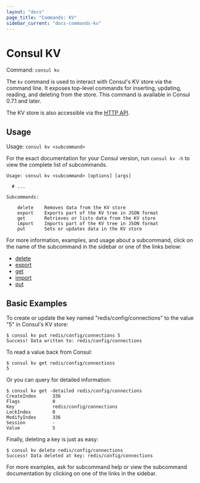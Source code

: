 ```yaml
---
layout: "docs"
page_title: "Commands: KV"
sidebar_current: "docs-commands-kv"
---
```


# Consul KV

Command: `consul kv`

The `kv` command is used to interact with Consul's KV store via the
command line. It exposes top-level commands for inserting, updating, reading,
and deleting from the store. This command is available in Consul 0.7.1 and
later.

The KV store is also accessible via the
[HTTP API](/api/kv.html).

## Usage

Usage: `consul kv <subcommand>`

For the exact documentation for your Consul version, run `consul kv -h` to view
the complete list of subcommands.

```text
Usage: consul kv <subcommand> [options] [args]

  # ...

Subcommands:

    delete    Removes data from the KV store
    export    Exports part of the KV tree in JSON format
    get       Retrieves or lists data from the KV store
    import    Imports part of the KV tree in JSON format
    put       Sets or updates data in the KV store
```

For more information, examples, and usage about a subcommand, click on the name
of the subcommand in the sidebar or one of the links below:

* [delete](/docs/commands/kv/delete.html)
* [export](/docs/commands/kv/export.html)
* [get](/docs/commands/kv/get.html)
* [import](/docs/commands/kv/import.html)
* [put](/docs/commands/kv/put.html)

## Basic Examples

To create or update the key named "redis/config/connections" to the value "5" in
Consul's KV store:

```text
$ consul kv put redis/config/connections 5
Success! Data written to: redis/config/connections
```

To read a value back from Consul:

```text
$ consul kv get redis/config/connections
5
```

Or you can query for detailed information:

```text
$ consul kv get -detailed redis/config/connections
CreateIndex      336
Flags            0
Key              redis/config/connections
LockIndex        0
ModifyIndex      336
Session          -
Value            5
```

Finally, deleting a key is just as easy:

```text
$ consul kv delete redis/config/connections
Success! Data deleted at key: redis/config/connections
```

For more examples, ask for subcommand help or view the subcommand documentation
by clicking on one of the links in the sidebar.
